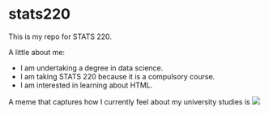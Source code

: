 # stats220

This is my repo for STATS 220. 

A little about me:

- I am undertaking a degree in data science. 
- I am taking STATS 220 because it is a compulsory course.
- I am interested in learning about HTML.

A meme that captures how I currently feel about my university studies is ![](https://c.tenor.com/8druEACXtX8AAAAd/tenor.gif)
